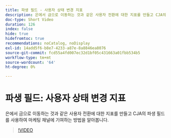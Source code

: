 ```yaml
---
title: 파생 필드 - 사용자 상태 변경 지표
description: 은에서 금으로 이동하는 것과 같은 사용자 전환에 대한 지표를 만들고 CJA의 파생 필드를 사용하여 마케팅 채널에 기여하는 방법을 알아봅니다.
doc-type: Short Video
duration: 126
index: false
hide: true
hidefromtoc: true
recommendations: noCatalog, noDisplay
exl-id: 14add5f6-b8e7-4233-a87e-8a8846ea8076
source-git-commit: fcd55a4fd007ec32d1bf05c431663a01fbb534b5
workflow-type: tm+mt
source-wordcount: '64'
ht-degree: 0%

---
```


# 파생 필드: 사용자 상태 변경 지표

은에서 금으로 이동하는 것과 같은 사용자 전환에 대한 지표를 만들고 CJA의 파생 필드를 사용하여 마케팅 채널에 기여하는 방법을 알아봅니다.

<!-- 85_S103_3442450_125_derived-fields-user-state-change-metrics -->
>[!VIDEO](https://video.tv.adobe.com/v/3460040/?learn=on&enablevpops=true&captions=kor)
